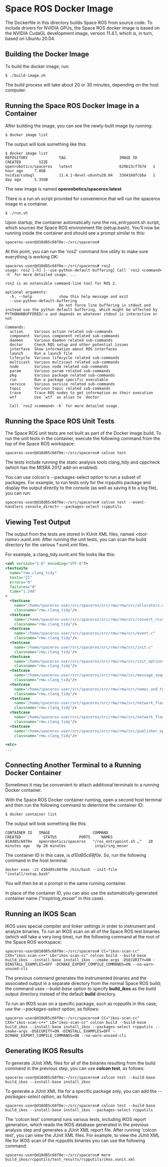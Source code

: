 # Space ROS Docker Image

The Dockerfile in this directory builds Space ROS from source code. 
To include drivers for NVIDIA GPUs, the Space ROS docker image is based on the NVIDIA CudaGL development image, version 11.4.1, which is, in turn, based on Ubuntu 20.04.

## Building the Docker Image

To build the docker image, run:

```
$ ./build-image.sh
```

The build process will take about 20 or 30 minutes, depending on the host computer.

## Running the Space ROS Docker Image in a Container

After building the image, you can see the newly-built image by running:

```
$ docker image list
```

The output will look something like this:

```
$ docker image list
REPOSITORY              TAG                        IMAGE ID       CREATED        SIZE
openrobotics/spaceros   latest                     629b13cf7b74   1 hour ago     7.8GB
nvidia/cudagl           11.4.1-devel-ubuntu20.04   336416dfcbba   1 day ago      5.35GB
```

The new image is named **openrobotics/spaceros:latest**.

There is a run.sh script provided for convenience that will run the spaceros image in a container.

```
$ ./run.sh
```

Upon startup, the container automatically runs the ros_entrypoint.sh script, which sources the Space ROS environment file (setup.bash). You'll now be running inside the container and should see a prompt similar to this:

```
spaceros-user@d10d85c68f0e:~/src/spaceros#
```

At this point, you can run the 'ros2' command line utility to make sure everything is working OK:

```
spaceros-user@d10d85c68f0e:~/src/spaceros# ros2
usage: ros2 [-h] [--use-python-default-buffering] Call `ros2 <command> -h` for more detailed usage. ...

ros2 is an extensible command-line tool for ROS 2.

optional arguments:
  -h, --help            show this help message and exit
  --use-python-default-buffering
                        Do not force line buffering in stdout and instead use the python default buffering, which might be affected by PYTHONUNBUFFERED/-u and depends on whatever stdout is interactive or not

Commands:
  action     Various action related sub-commands
  component  Various component related sub-commands
  daemon     Various daemon related sub-commands
  doctor     Check ROS setup and other potential issues
  interface  Show information about ROS interfaces
  launch     Run a launch file
  lifecycle  Various lifecycle related sub-commands
  multicast  Various multicast related sub-commands
  node       Various node related sub-commands
  param      Various param related sub-commands
  pkg        Various package related sub-commands
  run        Run a package specific executable
  service    Various service related sub-commands
  topic      Various topic related sub-commands
  trace      Trace ROS nodes to get information on their execution
  wtf        Use `wtf` as alias to `doctor`

  Call `ros2 <command> -h` for more detailed usage.
```

## Running the Space ROS Unit Tests

The Space ROS unit tests are not built as part of the Docker image build. To run the unit tests in the container, execute the following command from the top of the Space ROS workspace:

```
spaceros-user@d10d85c68f0e:~/src/spaceros# colcon test
```

The tests include running the static analysis tools clang_tidy and cppcheck (which has the MISRA 2012 add-on enabled).

You can use colcon's --packages-select option to run a subset of packages. For example, to run tests only for the rcpputils package and display the output directly to the console (as well as saving it to a log file), you can run:

```
spaceros-user@d10d85c68f0e:~/src/spaceros# colcon test --event-handlers console_direct+ --packages-select rcpputils
```

## Viewing Test Output

 The output from the tests are stored in XUnit XML files, named *\<tool-name\>*.xunit.xml. After running the unit tests, you can scan the build directory for the various *\*.xunit.xml* files.

 For example, a clang_tidy.xunit.xml file looks like this:

```xml
<xml version="1.0" encoding="UTF-8"?>
<testsuite
  name="rmw.clang_tidy"
  tests="21"
  errors="0"
  failures="0"
  time="1.248"
>
  <testcase
    name="/home/spaceros-user/src/spaceros/src/rmw/rmw/src/allocators.c"
    classname="rmw.clang_tidy"/>
  <testcase
    name="/home/spaceros-user/src/spaceros/src/rmw/rmw/src/convert_rcutils_ret_to_rmw_ret.c"
    classname="rmw.clang_tidy"/>
  <testcase
    name="/home/spaceros-user/src/spaceros/src/rmw/rmw/src/event.c"
    classname="rmw.clang_tidy"/>
  <testcase
    name="/home/spaceros-user/src/spaceros/src/rmw/rmw/src/init.c"
    classname="rmw.clang_tidy"/>
  <testcase
    name="/home/spaceros-user/src/spaceros/src/rmw/rmw/src/init_options.c"
    classname="rmw.clang_tidy"/>
  <testcase
    name="/home/spaceros-user/src/spaceros/src/rmw/rmw/src/message_sequence.c"
    classname="rmw.clang_tidy"/>
  <testcase
    name="/home/spaceros-user/src/spaceros/src/rmw/rmw/src/names_and_types.c"
    classname="rmw.clang_tidy"/>
  <testcase
    name="/home/spaceros-user/src/spaceros/src/rmw/rmw/src/network_flow_endpoint.c"
    classname="rmw.clang_tidy"/>
  <testcase
    name="/home/spaceros-user/src/spaceros/src/rmw/rmw/src/network_flow_endpoint_array.c"
    classname="rmw.clang_tidy"/>
  <testcase
    name="/home/spaceros-user/src/spaceros/src/rmw/rmw/src/publisher_options.c"
    classname="rmw.clang_tidy"/>

<etc>
...

```

## Connecting Another Terminal to a Running Docker Container

Sometimes it may be convenient to attach additional terminals to a running Docker container.

With the Space ROS Docker container running, open a second host terminal and then run the following command to determine the container ID:

```
$ docker container list
```

The output will look something like this:

```
CONTAINER ID   IMAGE                   COMMAND                  CREATED          STATUS          PORTS     NAMES
d10d85c68f0e   openrobotics/spaceros   "/ros_entrypoint.sh …"   28 minutes ago   Up 28 minutes             inspiring_moser
```

The container ID in this case, is *d10d85c68f0e*. So, run the following command in the host terminal:

```
docker exec -it d10d85c68f0e /bin/bash --init-file "install/setup.bash"
```

You will then be at a prompt in the same running container.

In place of the container ID, you can also use the automatically-generated container name ("inspiring_moser" in this case).

## Running an IKOS Scan

IKOS uses special compiler and linker settings in order to instrument and analyze binaries.
To run an IKOS scan on all of the Space ROS test binaries (which will take a very long time), run the following command at the root of the Space ROS workspace:

```
spaceros-user@d10d85c68f0e:~/src/spaceros# CC="ikos-scan-cc" CXX="ikos-scan-c++" LD="ikos-scan-cc" colcon build --build-base build_ikos --install-base install_ikos --cmake-args -DSECURITY=ON -DINSTALL_EXAMPLES=OFF -DCMAKE_EXPORT_COMPILE_COMMANDS=ON --no-warn-unused-cli
```

The previous command generates the instrumented binaries and the associated output in a separate directory from the normal Space ROS build; the command uses *--build-base* option to specify **build_ikos** as the build output directory instead of the default **build** directory.

To run an IKOS scan on a specific package, such as rcpputils in this case, use the *--packages-select* option, as follows:

```
spaceros-user@d10d85c68f0e:~/src/spaceros# CC="ikos-scan-cc" CXX="ikos-scan-c++" LD="ikos-scan-cc" colcon build --build-base build_ikos --install-base install_ikos --packages-select rcpputils --cmake-args -DSECURITY=ON -DINSTALL_EXAMPLES=OFF -DCMAKE_EXPORT_COMPILE_COMMANDS=ON --no-warn-unused-cli
```

## Generating IKOS Results

To generate JUnit XML files for all of the binaries resulting from the build command in the previous step, you can use **colcon test**, as follows:

```
spaceros-user@d10d85c68f0e:~/src/spaceros# colcon test --build-base build_ikos --install-base install_ikos
```

To generate a JUnit XML file for a specific package only, you can add the *--packages-select* option, as follows:

```
spaceros-user@d10d85c68f0e:~/src/spaceros# colcon test --build-base build_ikos --install-base install_ikos --packages-select rcpputils
```

The 'colcon test' command runs various tests, including IKOS report generation, which reads the IKOS database generated in the previous analysis step and generates a JUnit XML report file. After running 'colcon test', you can view the JUnit XML files. For example, to view the JUnit XML file for IKOS scan of the rcpputils binaries you can use the following command:

```
spaceros-user@d10d85c68f0e:~/src/spaceros# more build_ikos/rcpputils/test_results/rcpputils/ikos.xunit.xml

```


